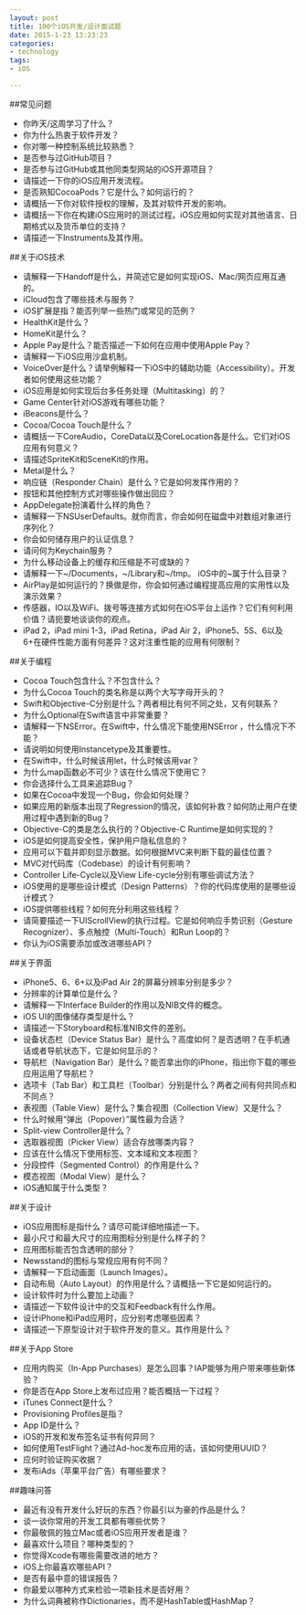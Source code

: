 ```yaml
---
layout: post
title: 100个iOS开发/设计面试题
date: 2015-1-23 13:23:23
categories:
- technology
tags:
- iOS

---
```



##常见问题

*	你昨天/这周学习了什么？
*	你为什么热衷于软件开发？
*	你对哪一种控制系统比较熟悉？
*	是否参与过GitHub项目？
*	是否参与过GitHub或其他同类型网站的iOS开源项目？
*	请描述一下你的iOS应用开发流程。
*	是否熟知CocoaPods？它是什么？如何运行的？
*	请概括一下你对软件授权的理解，及其对软件开发的影响。
*	请概括一下你在构建iOS应用时的测试过程。iOS应用如何实现对其他语言、日期格式以及货币单位的支持？
*	请描述一下Instruments及其作用。

##关于iOS技术

*	请解释一下Handoff是什么，并简述它是如何实现iOS、Mac/网页应用互通的。
*	iCloud包含了哪些技术与服务？
*	iOS扩展是指？能否列举一些热门或常见的范例？
*	HealthKit是什么？
*	HomeKit是什么？
*	Apple Pay是什么？能否描述一下如何在应用中使用Apple Pay？
*	请解释一下iOS应用沙盒机制。
*	VoiceOver是什么？请举例解释一下iOS中的辅助功能（Accessibility）。开发者如何使用这些功能？
*	iOS应用是如何实现后台多任务处理（Multitasking）的？
*	Game Center针对iOS游戏有哪些功能？
*	iBeacons是什么？
*	Cocoa/Cocoa Touch是什么？
*	请概括一下CoreAudio，CoreData以及CoreLocation各是什么。它们对iOS应用有何意义？
*	请描述SpriteKit和SceneKit的作用。
*	Metal是什么？
*	响应链（Responder Chain）是什么？它是如何发挥作用的？
*	按钮和其他控制方式对哪些操作做出回应？
*	AppDelegate扮演着什么样的角色？
*	请解释一下NSUserDefaults。就你而言，你会如何在磁盘中对数组对象进行序列化？
*	你会如何储存用户的认证信息？
*	请问何为Keychain服务？
*	为什么移动设备上的缓存和压缩是不可或缺的？
*	请解释一下~/Documents，~/Library和~/tmp。 iOS中的~属于什么目录？
*	AirPlay是如何运行的？换做是你，你会如何通过编程提高应用的实用性以及演示效果？
*	传感器，IO以及WiFi、拨号等连接方式如何在iOS平台上运作？它们有何利用价值？请扼要地谈谈你的观点。
*	iPad 2，iPad mini 1-3，iPad Retina，iPad Air 2，iPhone5、5S、6以及6+在硬件性能方面有何差异？这对注重性能的应用有何限制？

##关于编程

*	Cocoa Touch包含什么？不包含什么？
*	为什么Cocoa Touch的类名称是以两个大写字母开头的？
*	Swift和Objective-C分别是什么？两者相比有何不同之处，又有何联系？
*	为什么Optional在Swift语言中非常重要？
*	请解释一下NSError。在Swift中，什么情况下能使用NSError ，什么情况下不能？
*	请说明如何使用Instancetype及其重要性。
*	在Swift中，什么时候该用let，什么时候该用var？
*	为什么map函数必不可少？该在什么情况下使用它？
*	你会选择什么工具来追踪Bug？
*	如果在Cocoa中发现一个Bug，你会如何处理？
*	如果应用的新版本出现了Regression的情况，该如何补救？如何防止用户在使用过程中遇到新的Bug？
*	Objective-C的类是怎么执行的？Objective-C Runtime是如何实现的？
*	iOS是如何提高安全性，保护用户隐私信息的？
*	应用可以下载并即刻显示数据。如何根据MVC来判断下载的最佳位置？
*	MVC对代码库（Codebase）的设计有何影响？
*	Controller Life-Cycle以及View Life-cycle分别有哪些调试方法？
*	iOS使用的是哪些设计模式（Design Patterns）？你的代码库使用的是哪些设计模式？
*	iOS提供哪些线程？如何充分利用这些线程？
*	请简要描述一下UIScrollView的执行过程。它是如何响应手势识别（Gesture Recognizer）、多点触控（Multi-Touch）和Run Loop的？
*	你认为iOS需要添加或改进哪些API？

##关于界面

*	iPhone5、6、6+以及iPad Air 2的屏幕分辨率分别是多少？
*	分辨率的计算单位是什么？
*	请解释一下Interface Builder的作用以及NIB文件的概念。
*	iOS UI的图像储存类型是什么？
*	请描述一下Storyboard和标准NIB文件的差别。
*	设备状态栏（Device Status Bar）是什么？高度如何？是否透明？在手机通话或者导航状态下，它是如何显示的？
*	导航栏（Navigation Bar）是什么？能否拿出你的iPhone，指出你下载的哪些应用运用了导航栏？
*	选项卡（Tab Bar）和工具栏（Toolbar）分别是什么？两者之间有何共同点和不同点？
*	表视图（Table View）是什么？集合视图（Collection View）又是什么？
*	什么时候用“弹出（Popover）”属性最为合适？
*	Split-view Controller是什么？
*	选取器视图（Picker View）适合存放哪类内容？
*	应该在什么情况下使用标签、文本域和文本视图？
*	分段控件（Segmented Control）的作用是什么？
*	模态视图（Modal View）是什么？
*	iOS通知属于什么类型？

##关于设计

*	iOS应用图标是指什么？请尽可能详细地描述一下。
*	最小尺寸和最大尺寸的应用图标分别是什么样子的？
*	应用图标能否包含透明的部分？
*	Newsstand的图标与常规应用有何不同？
*	请解释一下启动画面（Launch Images）。
*	自动布局（Auto Layout）的作用是什么？请概括一下它是如何运行的。
*	设计软件时为什么要加上动画？
*	请描述一下软件设计中的交互和Feedback有什么作用。
*	设计iPhone和iPad应用时，应分别考虑哪些因素？
*	请描述一下原型设计对于软件开发的意义。其作用是什么？

##关于App Store

*	应用内购买（In-App Purchases）是怎么回事？IAP能够为用户带来哪些新体验？
*	你是否在App Store上发布过应用？能否概括一下过程？
*	iTunes Connect是什么？
*	Provisioning Profiles是指？
*	App ID是什么？
*	iOS的开发和发布签名证书有何异同？
*	如何使用TestFlight？通过Ad-hoc发布应用的话，该如何使用UUID？
*	应何时验证购买收据？
*	发布iAds（苹果平台广告）有哪些要求？

##趣味问答

*	最近有没有开发什么好玩的东西？你最引以为豪的作品是什么？
*	谈一谈你常用的开发工具都有哪些优势？
*	你最敬佩的独立Mac或者iOS应用开发者是谁？
*	最喜欢什么项目？哪种类型的？
*	你觉得Xcode有哪些需要改进的地方？
*	iOS上你最喜欢哪些API？
*	是否有最中意的错误报告？
*	你最爱以哪种方式来检验一项新技术是否好用？
*	为什么词典被称作Dictionaries，而不是HashTable或HashMap？
